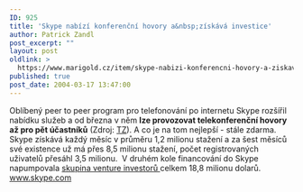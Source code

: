 ```yaml
---
ID: 925
title: 'Skype nabízí konferenční hovory a&nbsp;získává investice'
author: Patrick Zandl
post_excerpt: ""
layout: post
oldlink: >
  https://www.marigold.cz/item/skype-nabizi-konferencni-hovory-a-ziskava-investice
published: true
post_date: 2004-03-17 13:47:00
---
```

<p>
Oblíbený peer to peer program pro telefonování po internetu Skype rozšířil nabídku služeb a od března v něm <STRONG>lze provozovat telekonferenční hovory až pro pět účastníků</STRONG> (Zdroj: <A href="http://biz.yahoo.com/prnews/040223/lnm001_1.html" target=_blank>TZ</A>). A co je na tom nejlepší - stále zdarma. Skype získává každý měsíc v průměru 1,2 milionu stažení a za šest měsíců své existence už má přes 8,5 milionu stažení, počet registrovaných uživatelů přesáhl 3,5 milionu.&#160; V druhém kole financování do Skype napumpovala <A href="http://www.boardwatch.com/document.asp?doc_id=49272" target=_blank>skupina venture investorů </A>celkem 18,8 milionu dolarů. <A href="http://www.skype.com">www.skype.com</A> </p>
